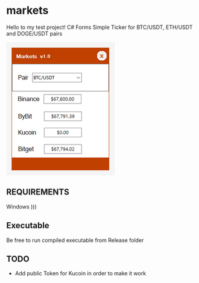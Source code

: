# markets

Hello to my test project!
C# Forms Simple Ticker for BTC/USDT, ETH/USDT and DOGE/USDT pairs

![preview](https://github.com/jjjaaackkk/markets/blob/main/markets.png)

## REQUIREMENTS

Windows )))

## Executable

Be free to run compiled executable from Release folder

## TODO

- Add public Token for Kucoin in order to make it work
